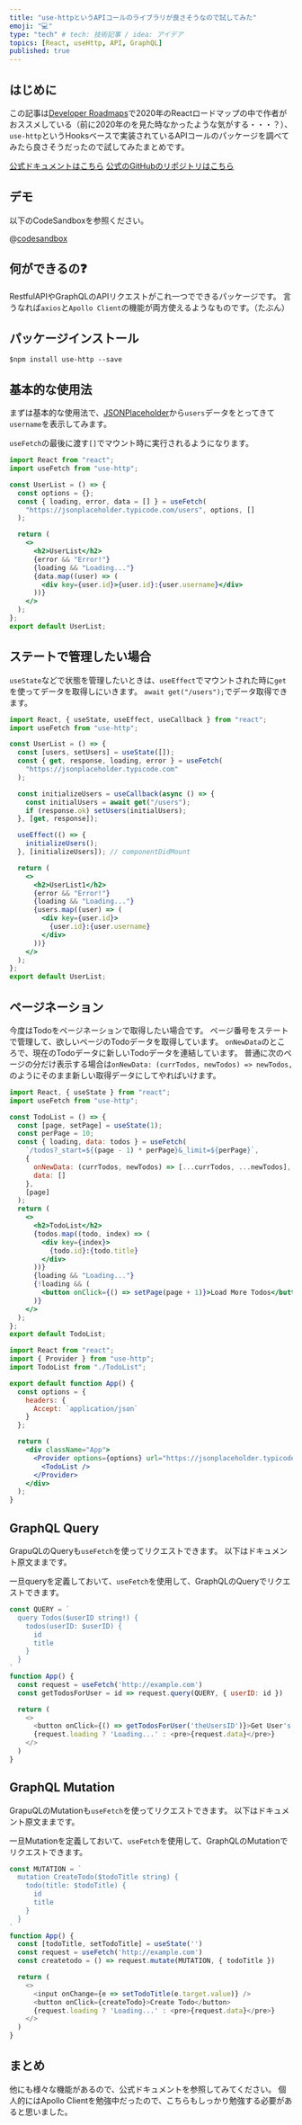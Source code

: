```yaml
---
title: "use-httpというAPIコールのライブラリが良さそうなので試してみた"
emoji: "💻"
type: "tech" # tech: 技術記事 / idea: アイデア
topics: [React, useHttp, API, GraphQL]
published: true
---
```


## はじめに

この記事は[Developer Roadmaps](https://roadmap.sh/react)で2020年のReactロードマップの中で作者がおススメしている（前に2020年のを見た時なかったような気がする・・・？）、`use-http`というHooksベースで実装されているAPIコールのパッケージを調べてみたら良さそうだったので試してみたまとめです。

[公式ドキュメントはこちら](https://use-http.com/)
[公式のGitHubのリポジトリはこちら](https://github.com/ava/use-http)

## デモ

以下のCodeSandboxを参照ください。

@[codesandbox](https://codesandbox.io/embed/react-use-http-92k4l?fontsize=14&hidenavigation=1&theme=dark)

## 何ができるの❓

RestfulAPIやGraphQLのAPIリクエストがこれ一つでできるパッケージです。
言うなれば`axios`と`Apollo Client`の機能が両方使えるようなものです。（たぶん）

## パッケージインストール

```
$npm install use-http --save
```

## 基本的な使用法

まずは基本的な使用法で、[JSONPlaceholder](https://jsonplaceholder.typicode.com/)から`users`データをとってきて`username`を表示してみます。

`useFetch`の最後に渡す`[]`でマウント時に実行されるようになります。

```js:UserList2.jsx
import React from "react";
import useFetch from "use-http";

const UserList = () => {
  const options = {};
  const { loading, error, data = [] } = useFetch(
    "https://jsonplaceholder.typicode.com/users", options, []
  );

  return (
    <>
      <h2>UserList</h2>
      {error && "Error!"}
      {loading && "Loading..."}
      {data.map((user) => (
        <div key={user.id}>{user.id}:{user.username}</div>
      ))}
    </>
  );
};
export default UserList;
```

## ステートで管理したい場合

`useState`などで状態を管理したいときは、`useEffect`でマウントされた時に`get`を使ってデータを取得しにいきます。
`await get("/users");`でデータ取得できます。

```js:UserList1.jsx
import React, { useState, useEffect, useCallback } from "react";
import useFetch from "use-http";

const UserList = () => {
  const [users, setUsers] = useState([]);
  const { get, response, loading, error } = useFetch(
    "https://jsonplaceholder.typicode.com"
  );

  const initializeUsers = useCallback(async () => {
    const initialUsers = await get("/users");
    if (response.ok) setUsers(initialUsers);
  }, [get, response]);

  useEffect(() => {
    initializeUsers();
  }, [initializeUsers]); // componentDidMount

  return (
    <>
      <h2>UserList1</h2>
      {error && "Error!"}
      {loading && "Loading..."}
      {users.map((user) => (
        <div key={user.id}>
          {user.id}:{user.username}
        </div>
      ))}
    </>
  );
};
export default UserList;
```

## ページネーション

今度はTodoをページネーションで取得したい場合です。
ページ番号をステートで管理して、欲しいページのTodoデータを取得しています。
`onNewData`のところで、現在のTodoデータに新しいTodoデータを連結しています。
普通に次のページの分だけ表示する場合は`onNewData: (currTodos, newTodos) => newTodos,`のようにそのまま新しい取得データにしてやればいけます。

```js:TodoList.jsx
import React, { useState } from "react";
import useFetch from "use-http";

const TodoList = () => {
  const [page, setPage] = useState(1);
  const perPage = 10;
  const { loading, data: todos } = useFetch(
    `/todos?_start=${(page - 1) * perPage}&_limit=${perPage}`,
    {
      onNewData: (currTodos, newTodos) => [...currTodos, ...newTodos],
      data: []
    },
    [page]
  );
  return (
    <>
      <h2>TodoList</h2>
      {todos.map((todo, index) => (
        <div key={index}>
          {todo.id}:{todo.title}
        </div>
      ))}
      {loading && "Loading..."}
      {!loading && (
        <button onClick={() => setPage(page + 1)}>Load More Todos</button>
      )}
    </>
  );
};
export default TodoList;
```

```js:App.jsx
import React from "react";
import { Provider } from "use-http";
import TodoList from "./TodoList";

export default function App() {
  const options = {
    headers: {
      Accept: `application/json`
    }
  };

  return (
    <div className="App">
      <Provider options={options} url="https://jsonplaceholder.typicode.com">
        <TodoList />
      </Provider>
    </div>
  );
}
```

## GraphQL Query

GrapuQLのQueryも`useFetch`を使ってリクエストできます。
以下はドキュメント原文ままです。

一旦queryを定義しておいて、`useFetch`を使用して、GraphQLのQueryでリクエストできます。

```js
const QUERY = `
  query Todos($userID string!) {
    todos(userID: $userID) {
      id
      title
    }
  }
`
function App() {
  const request = useFetch('http://example.com')
  const getTodosForUser = id => request.query(QUERY, { userID: id })

  return (
    <>
      <button onClick={() => getTodosForUser('theUsersID')}>Get User's Todos</button>
      {request.loading ? 'Loading...' : <pre>{request.data}</pre>}
    </>
  )
}
```

## GraphQL Mutation

GrapuQLのMutationも`useFetch`を使ってリクエストできます。
以下はドキュメント原文ままです。

一旦Mutationを定義しておいて、`useFetch`を使用して、GraphQLのMutationでリクエストできます。
```js
const MUTATION = `
  mutation CreateTodo($todoTitle string) {
    todo(title: $todoTitle) {
      id
      title
    }
  }
`
function App() {
  const [todoTitle, setTodoTitle] = useState('')
  const request = useFetch('http://example.com')
  const createtodo = () => request.mutate(MUTATION, { todoTitle })

  return (
    <>
      <input onChange={e => setTodoTitle(e.target.value)} />
      <button onClick={createTodo}>Create Todo</button>
      {request.loading ? 'Loading...' : <pre>{request.data}</pre>}
    </>
  )
}
```

## まとめ

他にも様々な機能があるので、公式ドキュメントを参照してみてください。
個人的にはApollo Clientを勉強中だったので、こちらもしっかり勉強する必要があると思いました。



